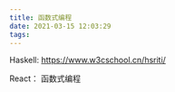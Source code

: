 ```yaml
---
title: 函数式编程
date: 2021-03-15 12:03:29
tags:
---
```


Haskell:
https://www.w3cschool.cn/hsriti/

React：
函数式编程
